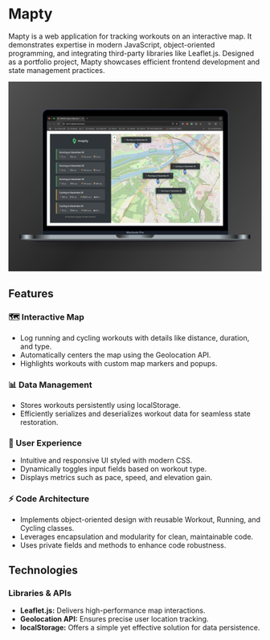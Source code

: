 # Mapty

Mapty is a web application for tracking workouts on an interactive map. It demonstrates expertise in modern JavaScript, object-oriented programming, and integrating third-party libraries like Leaflet.js. Designed as a portfolio project, Mapty showcases efficient frontend development and state management practices.

![Mapty Screenshot](mapty-mockup.png)

## Features

### 🗺️ Interactive Map
- Log running and cycling workouts with details like distance, duration, and type.
- Automatically centers the map using the Geolocation API.
- Highlights workouts with custom map markers and popups.

### 📊 Data Management
- Stores workouts persistently using localStorage.
- Efficiently serializes and deserializes workout data for seamless state restoration.

### 🚀 User Experience
- Intuitive and responsive UI styled with modern CSS.
- Dynamically toggles input fields based on workout type.
- Displays metrics such as pace, speed, and elevation gain.

### ⚡ Code Architecture
- Implements object-oriented design with reusable Workout, Running, and Cycling classes.
- Leverages encapsulation and modularity for clean, maintainable code.
- Uses private fields and methods to enhance code robustness.

## Technologies

### Libraries & APIs
- **Leaflet.js:** Delivers high-performance map interactions.
- **Geolocation API:** Ensures precise user location tracking.
- **localStorage:** Offers a simple yet effective solution for data persistence.
